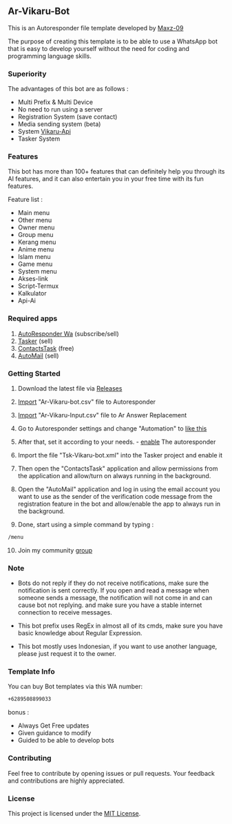 ## Ar-Vikaru-Bot

This is an Autoresponder file template developed by [Maxz-09](https://github.com/Maxz-09)

The purpose of creating this template is to be able to use a WhatsApp bot that is easy to develop yourself without the need for coding and programming language skills.

### Superiority 

The advantages of this bot are as follows :

- Multi Prefix & Multi Device
- No need to run using a server
- Registration System (save contact)
- Media sending system (beta)
- System [Vikaru-Api](https://vikaru-api.bohr.io/)
- Tasker System

### Features

This bot has more than 100+ features that can definitely help you through its AI features, and it can also entertain you in your free time with its fun features.

Feature list :

- Main menu
- Other menu
- Owner menu
- Group menu
- Kerang menu
- Anime menu
- Islam menu
- Game menu
- System menu
- Akses-link
- Script-Termux
- Kalkulator 
- Api-Ai

### Required apps
1. [AutoResponder Wa](https://play.google.com/store/apps/dev?id=7857280643314172854) (subscribe/sell)
2. [Tasker](https://play.google.com/store/apps/details?id=net.dinglisch.android.taskerm) (sell)
3. [ContactsTask](https://play.google.com/store/apps/details?id=com.balda.contactstask) (free)
4. [AutoMail](https://www.google.com/url?sa=t&source=web&rct=j&opi=89978449&url=https://play.google.com/store/apps/details%3Fid%3Dcom.joaomgcd.autogmail%26hl%3Did%26referrer%3Dutm_source%253Dgoogle%2526utm_medium%253Dorganic%2526utm_term%253Daplikasi%2Bautomail%26pcampaignid%3DAPPU_1_v2QCZ6CrKeyJ4-EPhaS-4AQ&ved=2ahUKEwjghreuxPmIAxXsxDgGHQWSD0wQ5YQBegQIDBAC&usg=AOvVaw1y31sjS79VE0U_TperMzev) (sell)
   
### Getting Started

1. Download the latest file via [Releases](https://github.com/Maxz-09/Ar-Vikaru-Bot/releases/tag/Update)

2. [Import](https://wa.me/) "Ar-Vikaru-bot.csv" file to Autoresponder

3. [Import](https://wa.me/) "Ar-Vikaru-Input.csv" file to Ar Answer Replacement

4. Go to Autoresponder settings and change "Automation" to [like this](https://wa.me/)

5. After that, set it according to your needs. - [enable](https://wa.me/) The autoresponder

6. Import the file "Tsk-Vikaru-bot.xml" into the Tasker project and enable it

7. Then open the "ContactsTask" application and allow permissions from the application and allow/turn on always running in the background.
    
8. Open the "AutoMail" application and log in using the email account you want to use as the sender of the verification code message from the registration feature in the bot and allow/enable the app to always run in the background.

9. Done, start using a simple command by typing :
```bash
/menu
```
10. Join my community [group](https://chat.whatsapp.com/JfpGsd5GPh5EzvRVjm54tx)

### Note

- Bots do not reply if they do not receive notifications, make sure the notification is sent correctly. If you open and read a message when someone sends a message, the notification will not come in and can cause bot not replying. and make sure you have a stable internet connection to receive messages.

- This bot prefix uses RegEx in almost all of its cmds, make sure you have basic knowledge about Regular Expression.

- This bot mostly uses Indonesian, if you want to use another language, please just request it to the owner.
   
### Template Info 

You can buy Bot templates via this WA number:
```bash
+6289508899033
```

bonus :
- Always Get Free updates
- Given guidance to modify
- Guided to be able to develop bots
  
### Contributing

Feel free to contribute by opening issues or pull requests. Your feedback and contributions are highly appreciated.

### License

This project is licensed under the [MIT License](LICENSE).
